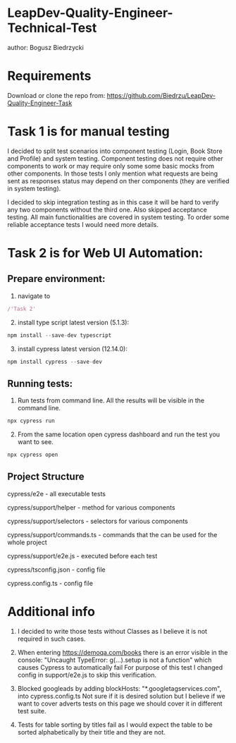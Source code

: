# LeapDev-Quality-Engineer-Technical-Test
author: Bogusz Biedrzycki

# Requirements
Download or clone the repo from:
https://github.com/Biedrzu/LeapDev-Quality-Engineer-Task

# Task 1 is for manual testing
I decided to split test scenarios into component testing (Login, Book Store and Profile) and system testing.
Component testing does not  require other components to work or may require only some some basic mocks from other components.
In those tests I only mention what requests are being sent as responses status may depend on ther components (they are verified in system testing).

I decided to skip integration testing as in this case it will be hard to verify any two components without the third one.
Also skipped acceptance testing. All main functionalities are covered in system testing. To order some reliable acceptance tests I would need more details.

# Task 2 is for Web UI Automation:
## Prepare environment:
1) navigate to 
```javascript
/'Task 2'
```
2) install type script latest version (5.1.3):
```javascript
npm install --save-dev typescript
```

3) install cypress latest version (12.14.0):
```javascript
npm install cypress --save-dev
```

## Running tests:
1) Run tests from command line.
All the results will be visible in the command line.
```javascript
npx cypress run
```

2) From the same location open cypress dashboard and run the test you want to see.
```javascript
npx cypress open
```


## Project Structure
cypress/e2e - all executable tests

cypress/support/helper - method for various components

cypress/support/selectors - selectors for various components

cypress/support/commands.ts - commands that the can be used for the whole project

cypress/support/e2e.js - executed before each test

cypress/tsconfig.json - config file

cypress.config.ts - config file


# Additional info
1. I decided to write those tests without Classes as I believe it is not required in such cases.

2. When entering https://demoqa.com/books there is an error visible in the console: 
"Uncaught TypeError: g(...).setup is not a function" which causes Cypress to automatically fail
For purpose of this test I changed config in support/e2e.js to skip this verification.

3. Blocked googleads by adding blockHosts: "*.googletagservices.com", into cypress.config.ts
Not sure if it is desired solution but I believe if we want to cover adverts tests on this page
we should cover it in different test suite.

4. Tests for table sorting by titles fail as I would expect the table to be sorted alphabetically by their title and they are not.